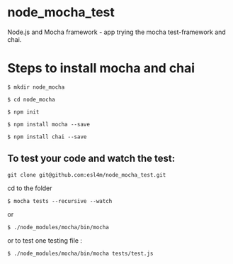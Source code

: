 # node_mocha_test
Node.js and Mocha framework - app trying the mocha test-framework and chai.

# Steps to install mocha and chai
```
$ mkdir node_mocha

$ cd node_mocha

$ npm init

$ npm install mocha --save

$ npm install chai --save
```

## To test your code and watch the test:
```
git clone git@github.com:esl4m/node_mocha_test.git
```
cd to the folder
```
$ mocha tests --recursive --watch
```
or
```
$ ./node_modules/mocha/bin/mocha
```
or to test one testing file :
```
$ ./node_modules/mocha/bin/mocha tests/test.js
```
